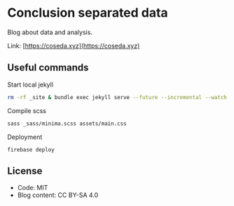 # Conclusion separated data
Blog about data and analysis.

Link: [https://coseda.xyz](https://coseda.xyz)


## Useful commands

Start local jekyll
```bash
rm -rf _site & bundle exec jekyll serve --future --incremental --watch
```

Compile scss
```bash
sass _sass/minima.scss assets/main.css
```

Deployment
```
firebase deploy
```

## License
* Code: MIT
* Blog content: CC BY-SA 4.0